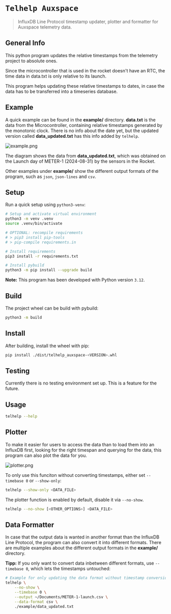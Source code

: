 # `Telhelp Auxspace`

> InfluxDB Line Protocol timestamp updater, plotter and formatter for Auxspace telemetry data.

## General Info

This python program updates the relative timestamps from the telemetry
project to absolute ones.

Since the microcontroller that is used in the rocket doesn't have an RTC,
the time data in data.txt is only relative to its launch.

This program helps updating these relative timestamps to dates,
in case the data has to be transferred into a timeseries database.

## Example

A quick example can be found in the **example/** directory.
**data.txt** is the data from the Microcontroller, containing relative
timestamps generated by the monotonic clock.
There is no info about the date yet, but the updated version called
**data_updated.txt** has this info added by `telhelp`.

![example.png](/doc/timeseries-updater/example.png)

The diagram shows the data from **data_updated.txt**, which was obtained
on the Launch day of METER-1 (2024-08-31) by the sensors in the Rocket.

Other examples under **example/** show the different output formats of the
program, such as `json`, `json-lines` and `csv`.

## Setup

Run a quick setup using `python3-venv`:

```bash
# Setup and activate virtual environment
python3 -m venv .venv
source .venv/bin/activate

# OPTIONAL: recompile requirements
# > pip3 install pip-tools
# > pip-compile requirements.in

# Install requirements
pip3 install -r requirements.txt

# Install pybuild
python3 -m pip install --upgrade build
```

**Note:** This program has been developed with Python version `3.12`.

## Build

The project wheel can be build with pybuild:

```bash
python3 -m build
```

## Install

After building, install the wheel with pip:

```bash
pip install ./dist/telhelp_auxspace-<VERSION>.whl
```

## Testing

Currently there is no testing environment set up.
This is a feature for the future.

## Usage

```bash
telhelp --help
```

## Plotter

To make it easier for users to access the data than to load them into
an InfluxDB first, looking for the right timespan and querying for the data,
this program can also plot the data for you.

![plotter.png](/doc/timeseries-updater/plotter.png)

To only use this funciton without converting timestamps, either set
`--timebase 0` or `--show-only`:

```bash
telhelp --show-only <DATA_FILE>
```

The plotter function is enabled by default, disable it via `--no-show`.

```bash
telhelp --no-show [<OTHER_OPTIONS>] <DATA_FILE>
```

## Data Formatter

In case that the output data is wanted in another format than the
InfluxDB Line Protocol, the program can also convert it into different
formats.
There are multiple examples about the different output formats
in the **example/** directory.

**Tipp:** If you only want to convert data inbetween different formats,
use `--timebase 0`, which lets the timestamps untouched:

```bash
# Example for only updating the data format without timestamp conversion
telhelp \
    --no-show \
    --timebase 0 \
    --output ~/Documents/METER-1-launch.csv \
    --data-format csv \
    ./example/data_updated.txt
```
